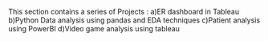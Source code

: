 This section contains a series of Projects :
a)ER dashboard in Tableau
b)Python Data analysis using pandas and EDA techniques
c)Patient analysis using PowerBI
d)Video game analysis using tableau
